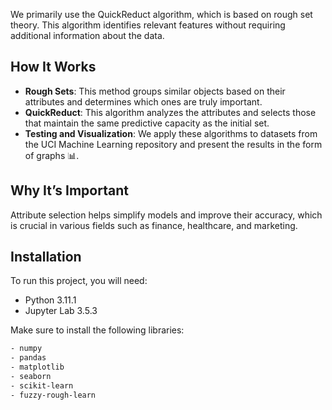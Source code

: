 
We primarily use the QuickReduct algorithm, which is based on rough set theory. This algorithm identifies relevant features without requiring additional information about the data.

## How It Works

- **Rough Sets**: This method groups similar objects based on their attributes and determines which ones are truly important.
- **QuickReduct**: This algorithm analyzes the attributes and selects those that maintain the same predictive capacity as the initial set.
- **Testing and Visualization**: We apply these algorithms to datasets from the UCI Machine Learning repository and present the results in the form of graphs 📊.

## Why It’s Important

Attribute selection helps simplify models and improve their accuracy, which is crucial in various fields such as finance, healthcare, and marketing.

## Installation

To run this project, you will need:

- Python 3.11.1
- Jupyter Lab 3.5.3

Make sure to install the following libraries:
```bash
- numpy
- pandas
- matplotlib
- seaborn
- scikit-learn
- fuzzy-rough-learn
